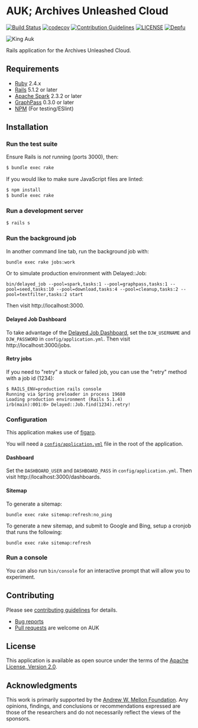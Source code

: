 # AUK; Archives Unleashed Cloud
[![Build Status](https://travis-ci.org/archivesunleashed/auk.svg?branch=main)](https://travis-ci.org/archivesunleashed/auk)
[![codecov](https://codecov.io/gh/archivesunleashed/auk/branch/main/graph/badge.svg)](https://codecov.io/gh/archivesunleashed/auk)
[![Contribution Guidelines](http://img.shields.io/badge/CONTRIBUTING-Guidelines-blue.svg)](./CONTRIBUTING.md)
[![LICENSE](https://img.shields.io/badge/license-Apache-blue.svg?style=flat-square)](./LICENSE.txt)
[![Depfu](https://badges.depfu.com/badges/6e91514923de3f13c37a564add79abf7/overview.svg)](https://depfu.com/github/archivesunleashed/auk?project_id=6474)

![King Auk](https://camo.githubusercontent.com/148a43ac461f352346f8cd894af8bb5845a831fb/68747470733a2f2f7777772e6f6c64626f6f6b696c6c757374726174696f6e732e636f6d2f77702d636f6e74656e742f686967682d7265732f313836372f6772616e6476696c6c652d61756b2d313630302e6a7067)

Rails application for the Archives Unleashed Cloud.

## Requirements

* [Ruby](https://www.ruby-lang.org/en/) 2.4.x
* [Rails](http://rubyonrails.org) 5.1.2 or later
* [Apache Spark](https://spark.apache.org/) 2.3.2 or later
* [GraphPass](https://www.github.com/archivesunleashed/graphpass) 0.3.0 or later
* [NPM](https://www.npmjs.com/) (For testing/ESlint)

## Installation

### Run the test suite

Ensure Rails is _not_ running (ports 3000), then:

```sh
$ bundle exec rake
```

If you would like to make sure JavaScript files are linted:

```sh
$ npm install
$ bundle exec rake
```

### Run a development server

```sh
$ rails s
```

### Run the background job

In another command line tab, run the background job with:

```sh
bundle exec rake jobs:work
```

Or to simulate production environment with Delayed::Job:

```
bin/delayed_job --pool=spark,tasks:1 --pool=graphpass,tasks:1 --pool=seed,tasks:10 --pool=download,tasks:4 --pool=cleanup,tasks:2 --pool=textfilter,tasks:2 start
```

Then visit http://localhost:3000.

#### Delayed Job Dashboard

To take advantage of the [Delayed Job Dashboard](https://github.com/tatey/delayed-web), set the `DJW_USERNAME` and `DJW_PASSWORD` in `config/application.yml`. Then visit http://localhost:3000/jobs.

#### Retry jobs

If you need to "retry" a stuck or failed job, you can use the "retry" method with a job id (1234):

```
$ RAILS_ENV=production rails console
Running via Spring preloader in process 19680
Loading production environment (Rails 5.1.4)
irb(main):001:0> Delayed::Job.find(1234).retry!
```
### Configuration

This application makes use of [figaro](https://github.com/laserlemon/figaro).

You will need a [`config/application.yml`](https://github.com/archivesunleashed/auk/blob/main/config/application.yml.example) file in the root of the application.

#### Dashboard

Set the `DASHBOARD_USER` and `DASHBOARD_PASS` in `config/application.yml`. Then visit http://localhost:3000/dashboards.

#### Sitemap

To generate a sitemap:

```
bundle exec rake sitemap:refresh:no_ping
```

To generate a new sitemap, and submit to Google and Bing, setup a cronjob that runs the following:

```
bundle exec rake sitemap:refresh
```

### Run a console

You can also run `bin/console` for an interactive prompt that will allow you to experiment.

## Contributing

Please see [contributing guidelines](https://github.com/archivesunleashed/auk/blob/main/CONTRIBUTING.md) for details.
* [Bug reports](https://github.com/archivesunleashed/auk/issues)
* [Pull requests](https://github.com/archivesunleashed/auk/pulls) are welcome on AUK

## License

This application is available as open source under the terms of the [Apache License, Version 2.0](http://www.apache.org/licenses/LICENSE-2.0).

## Acknowledgments

This work is primarily supported by the [Andrew W. Mellon Foundation](https://uwaterloo.ca/arts/news/multidisciplinary-project-will-help-historians-unlock). Any opinions, findings, and conclusions or recommendations expressed are those of the researchers and do not necessarily reflect the views of the sponsors.
